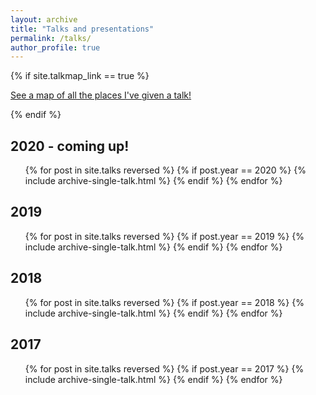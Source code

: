 ```yaml
---
layout: archive
title: "Talks and presentations"
permalink: /talks/
author_profile: true
---
```


{% if site.talkmap_link == true %}

<p style="text-decoration:underline;"><a href="/talkmap.html">See a map of all the places I've given a talk!</a></p>

{% endif %}

2020 - coming up!
------
<ul>
{% for post in site.talks reversed %}
  {% if post.year == 2020 %}
    {% include archive-single-talk.html %}
  {% endif %}
{% endfor %}
</ul>

2019
------
<ul>
{% for post in site.talks reversed %}
  {% if post.year == 2019 %}
    {% include archive-single-talk.html %}
  {% endif %}
{% endfor %}
</ul>

2018
------
<ul>
{% for post in site.talks reversed %}
  {% if post.year == 2018 %}
    {% include archive-single-talk.html %}
  {% endif %}
{% endfor %}
</ul>

2017
------
<ul>
{% for post in site.talks reversed %}
  {% if post.year == 2017 %}
    {% include archive-single-talk.html %}
  {% endif %}
{% endfor %}
</ul>
